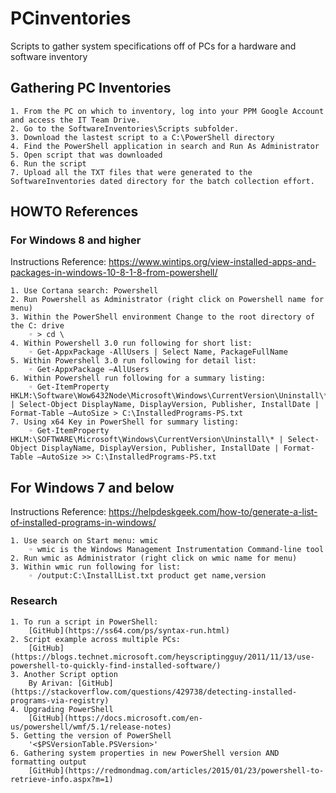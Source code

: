 # PCinventories
Scripts to gather system specifications off of PCs for a hardware and software inventory

## Gathering PC Inventories
    1. From the PC on which to inventory, log into your PPM Google Account and access the IT Team Drive.
    2. Go to the SoftwareInventories\Scripts subfolder.
    3. Download the lastest script to a C:\PowerShell directory
    4. Find the PowerShell application in search and Run As Administrator
    5. Open script that was downloaded
    6. Run the script
    7. Upload all the TXT files that were generated to the SoftwareInventories dated directory for the batch collection effort.

## HOWTO References
### For Windows 8 and higher

Instructions Reference: https://www.wintips.org/view-installed-apps-and-packages-in-windows-10-8-1-8-from-powershell/

    1. Use Cortana search: Powershell
    2. Run Powershell as Administrator (right click on Powershell name for menu)
    3. Within the PowerShell environment Change to the root directory of the C: drive
        ◦ > cd \
    4. Within Powershell 3.0 run following for short list:  
        ◦ Get-AppxPackage -AllUsers | Select Name, PackageFullName
    5. Within Powershell 3.0 run following for detail list:  
        ◦ Get-AppxPackage –AllUsers
    6. Within Powershell run following for a summary listing:  
        ◦ Get-ItemProperty HKLM:\Software\Wow6432Node\Microsoft\Windows\CurrentVersion\Uninstall\* | Select-Object DisplayName, DisplayVersion, Publisher, InstallDate | Format-Table –AutoSize > C:\InstalledPrograms-PS.txt
    7. Using x64 Key in PowerShell for summary listing:
        ◦ Get-ItemProperty HKLM:\SOFTWARE\Microsoft\Windows\CurrentVersion\Uninstall\* | Select-Object DisplayName, DisplayVersion, Publisher, InstallDate | Format-Table –AutoSize >> C:\InstalledPrograms-PS.txt


## For Windows 7 and below
Instructions Reference:  https://helpdeskgeek.com/how-to/generate-a-list-of-installed-programs-in-windows/

    1. Use search on Start menu: wmic
        ◦ wmic is the Windows Management Instrumentation Command-line tool
    2. Run wmic as Administrator (right click on wmic name for menu)
    3. Within wmic run following for list:  
        ◦ /output:C:\InstallList.txt product get name,version

### Research

    1. To run a script in PowerShell:
        [GitHub](https://ss64.com/ps/syntax-run.html)
    2. Script example across multiple PCs:
        [GitHub](https://blogs.technet.microsoft.com/heyscriptingguy/2011/11/13/use-powershell-to-quickly-find-installed-software/)
    3. Another Script option
        By Arivan: [GitHub](https://stackoverflow.com/questions/429738/detecting-installed-programs-via-registry)
    4. Upgrading PowerShell
        [GitHub](https://docs.microsoft.com/en-us/powershell/wmf/5.1/release-notes)
    5. Getting the version of PowerShell
        '<$PSVersionTable.PSVersion>'
    6. Gathering system properties in new PowerShell version AND formatting output
        [GitHub](https://redmondmag.com/articles/2015/01/23/powershell-to-retrieve-info.aspx?m=1)
        
        

